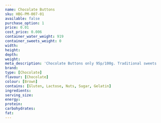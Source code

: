 ```yaml
---
name: Chocolate Buttons
sku: HBG-PM-007-01
available: false
purchase_option: 1
price: 0.01
cost_price: 0.006
container_water_weight: 919
container_sweets_weight: 0
width: 
height: 
depth: 
weight: 
meta_description: 'Chocolate Buttons only 95p/100g. Traditional sweets and more at Humbugs Confectionery Store. Specialists in satisfying your sweet tooth!'
brand: 
type: [Chocolate]
flavour: [Chocolate]
colour: [Brown]
contains: [Gluten, Lactose, Nuts, Sugar, Gelatin]
ingredients: 
serving_size: 
energy: 
protein: 
carbohydrates: 
fat: 
---
```

